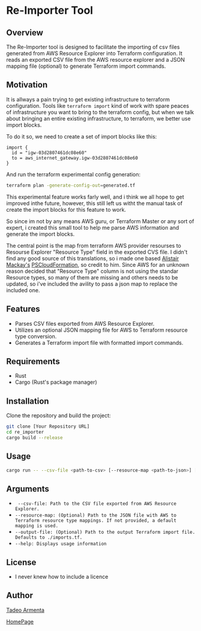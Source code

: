 # Re-Importer Tool

## Overview

The Re-Importer tool is designed to facilitate the importing of csv files generated from AWS Resource Explorer into Terraform configuration. It reads an exported CSV file from the AWS resource explorer and a JSON mapping file (optional) to generate Terraform import commands.

## Motivation
It is allways a pain trying to get existing infrastructure to terraform configuration. Tools like ```terraform import``` kind of work with spare peaces of infrastructure you want to bring to the terraform config, but when we talk about bringing an entire existing infrastructure, to terraform, we better use import blocks.

To do it so, we need to create a set of import blocks like this:
```hcl
import {
  id = "igw-03d2807461dc08e60"
  to = aws_internet_gateway.igw-03d2807461dc08e60
}
```
And run the terraform experimental config generation:
```bash
terraform plan -generate-config-out=generated.tf 
``` 
This experimental feature works farly well, and i think we all hope to get improved inthe future, however, this still left us witht the manual task of create the import blocks for this feature to work. 

So since im not by any means AWS guru, or Terraform Master or any sort of expert, i created this small tool to help me parse AWS information and generate the import blocks.

The central point is the map from terraform AWS provider resourses to Resourse Explorer "Resource Type" field in the exported CVS file. I didn't find any good source of this translations, so i made one based [Alistair Mackay's](https://github.com/fireflycons) [PSCloudFormation](https://github.com/fireflycons/PSCloudFormation/blob/master/src/Firefly.PSCloudFormation/Resources/terraform-resource-map.json), so credit to him. Since AWS for an unknown reason decided that "Resource Type" column is not using the standar Resource types, so many of them are missing and others needs to be updated, so i've included the avility to pass a json map to replace the included one.

## Features

- Parses CSV files exported from AWS Resource Explorer.
- Utilizes an optional JSON mapping file for AWS to Terraform resource type conversion.
- Generates a Terraform import file with formatted import commands.

## Requirements

- Rust
- Cargo (Rust's package manager)

## Installation

Clone the repository and build the project:

```bash
git clone [Your Repository URL]
cd re_importer
cargo build --release
```
## Usage
```bash
cargo run -- --csv-file <path-to-csv> [--resource-map <path-to-json>] [--output-file <path-to-output-file>]
```
## Arguments
* ``` --csv-file: Path to the CSV file exported from AWS Resource Explorer.```
* ```--resource-map: (Optional) Path to the JSON file with AWS to Terraform resource type mappings. If not provided, a default mapping is used.```
* ```--output-file: (Optional) Path to the output Terraform import file. Defaults to ./imports.tf.```
* ```--help: Displays usage information```

## License
* I never knew how to include a licence

## Author
[Tadeo Armenta](https://github.com/cgtarmenta)

[HomePage](https://tadeoarmenta.com)